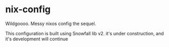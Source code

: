 # nix-config
Wildgoooo. Messy nixos config the sequel.

This configuration is built using Snowfall lib v2. it's under construction, and it's development will continue

